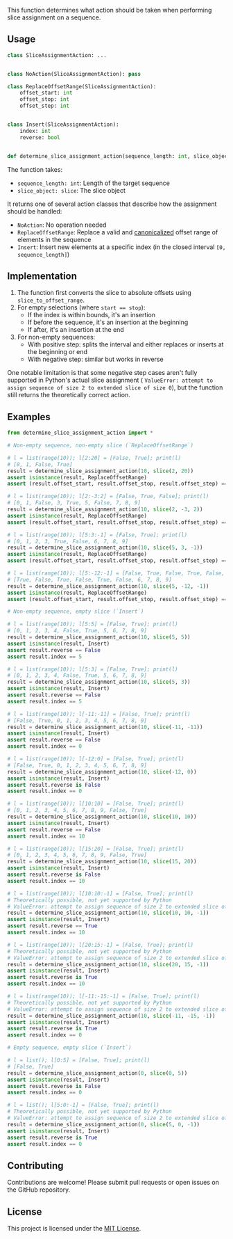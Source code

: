This function determines what action should be taken when performing slice assignment on a sequence.

## Usage

```python
class SliceAssignmentAction: ...


class NoAction(SliceAssignmentAction): pass

class ReplaceOffsetRange(SliceAssignmentAction):
    offset_start: int
    offset_stop: int
    offset_step: int


class Insert(SliceAssignmentAction):
    index: int
    reverse: bool


def determine_slice_assignment_action(sequence_length: int, slice_object: slice) -> SliceAssignmentAction: ...
```

The function takes:

- `sequence_length: int`: Length of the target sequence
- `slice_object: slice`: The slice object

It returns one of several action classes that describe how the assignment should be handled:

- `NoAction`: No operation needed
- `ReplaceOffsetRange`: Replace a valid and [canonicalized](https://github.com/jifengwu2k/range-tools) offset range of elements in the sequence
- `Insert`: Insert new elements at a specific index (in the closed interval `[0, sequence_length]`)

## Implementation

1. The function first converts the slice to absolute offsets using `slice_to_offset_range`.
2. For empty selections (where `start == stop`):
    - If the index is within bounds, it's an insertion
    - If before the sequence, it's an insertion at the beginning
    - If after, it's an insertion at the end
3. For non-empty sequences:
    - With positive step: splits the interval and either replaces or inserts at the beginning or end
    - With negative step: similar but works in reverse

One notable limitation is that some negative step cases aren't fully supported in Python's actual slice assignment (
`ValueError: attempt to assign sequence of size 2 to extended slice of size 0`), but the function still returns the
theoretically correct action.

## Examples

```python
from determine_slice_assignment_action import *

# Non-empty sequence, non-empty slice (`ReplaceOffsetRange`)

# l = list(range(10)); l[2:20] = [False, True]; print(l)
# [0, 1, False, True]
result = determine_slice_assignment_action(10, slice(2, 20))
assert isinstance(result, ReplaceOffsetRange)
assert (result.offset_start, result.offset_stop, result.offset_step) == (2, 10, 1)  # Canonicalized

# l = list(range(10)); l[2:-3:2] = [False, True, False]; print(l)
# [0, 1, False, 3, True, 5, False, 7, 8, 9]
result = determine_slice_assignment_action(10, slice(2, -3, 2))
assert isinstance(result, ReplaceOffsetRange)
assert (result.offset_start, result.offset_stop, result.offset_step) == (2, 8, 2)  # Canonicalized

# l = list(range(10)); l[5:3:-1] = [False, True]; print(l)
# [0, 1, 2, 3, True, False, 6, 7, 8, 9]
result = determine_slice_assignment_action(10, slice(5, 3, -1))
assert isinstance(result, ReplaceOffsetRange)
assert (result.offset_start, result.offset_stop, result.offset_step) == (5, 3, -1)

# l = list(range(10)); l[5:-12:-1] = [False, True, False, True, False, True]; print(l)
# [True, False, True, False, True, False, 6, 7, 8, 9]
result = determine_slice_assignment_action(10, slice(5, -12, -1))
assert isinstance(result, ReplaceOffsetRange)
assert (result.offset_start, result.offset_stop, result.offset_step) == (5, -1, -1)  # Canonicalized

# Non-empty sequence, empty slice (`Insert`)

# l = list(range(10)); l[5:5] = [False, True]; print(l)
# [0, 1, 2, 3, 4, False, True, 5, 6, 7, 8, 9]
result = determine_slice_assignment_action(10, slice(5, 5))
assert isinstance(result, Insert)
assert result.reverse == False
assert result.index == 5

# l = list(range(10)); l[5:3] = [False, True]; print(l)
# [0, 1, 2, 3, 4, False, True, 5, 6, 7, 8, 9]
result = determine_slice_assignment_action(10, slice(5, 3))
assert isinstance(result, Insert)
assert result.reverse == False
assert result.index == 5

# l = list(range(10)); l[-11:-11] = [False, True]; print(l)
# [False, True, 0, 1, 2, 3, 4, 5, 6, 7, 8, 9]
result = determine_slice_assignment_action(10, slice(-11, -11))
assert isinstance(result, Insert)
assert result.reverse == False
assert result.index == 0

# l = list(range(10)); l[-12:0] = [False, True]; print(l)
# [False, True, 0, 1, 2, 3, 4, 5, 6, 7, 8, 9]
result = determine_slice_assignment_action(10, slice(-12, 0))
assert isinstance(result, Insert)
assert result.reverse is False
assert result.index == 0

# l = list(range(10)); l[10:10] = [False, True]; print(l)
# [0, 1, 2, 3, 4, 5, 6, 7, 8, 9, False, True]
result = determine_slice_assignment_action(10, slice(10, 10))
assert isinstance(result, Insert)
assert result.reverse == False
assert result.index == 10

# l = list(range(10)); l[15:20] = [False, True]; print(l)
# [0, 1, 2, 3, 4, 5, 6, 7, 8, 9, False, True]
result = determine_slice_assignment_action(10, slice(15, 20))
assert isinstance(result, Insert)
assert result.reverse is False
assert result.index == 10

# l = list(range(10)); l[10:10:-1] = [False, True]; print(l)
# Theoretically possible, not yet supported by Python
# ValueError: attempt to assign sequence of size 2 to extended slice of size 0
result = determine_slice_assignment_action(10, slice(10, 10, -1))
assert isinstance(result, Insert)
assert result.reverse == True
assert result.index == 10

# l = list(range(10)); l[20:15:-1] = [False, True]; print(l)
# Theoretically possible, not yet supported by Python
# ValueError: attempt to assign sequence of size 2 to extended slice of size 0
result = determine_slice_assignment_action(10, slice(20, 15, -1))
assert isinstance(result, Insert)
assert result.reverse is True
assert result.index == 10

# l = list(range(10)); l[-11:-15:-1] = [False, True]; print(l)
# Theoretically possible, not yet supported by Python
# ValueError: attempt to assign sequence of size 2 to extended slice of size 0
result = determine_slice_assignment_action(10, slice(-11, -15, -1))
assert isinstance(result, Insert)
assert result.reverse is True
assert result.index == 0

# Empty sequence, empty slice (`Insert`)

# l = list(); l[0:5] = [False, True]; print(l)
# [False, True]
result = determine_slice_assignment_action(0, slice(0, 5))
assert isinstance(result, Insert)
assert result.reverse is False
assert result.index == 0

# l = list(); l[5:0:-1] = [False, True]; print(l)
# Theoretically possible, not yet supported by Python
# ValueError: attempt to assign sequence of size 2 to extended slice of size 0
result = determine_slice_assignment_action(0, slice(5, 0, -1))
assert isinstance(result, Insert)
assert result.reverse is True
assert result.index == 0
```

## Contributing

Contributions are welcome! Please submit pull requests or open issues on the GitHub repository.

## License

This project is licensed under the [MIT License](LICENSE).